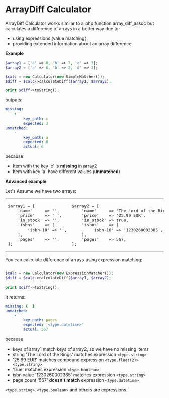 # ArrayDiff Calculator

ArrayDiff Calculator works similar to a php function array_diff_assoc 
but calculates a difference of arrays in a better way due to:

* using expressions (value matching),
* providing extended information about an array difference.

**Example**

```php
$array1 = ['a' => 8, 'b' => 2, 'c' => 3];
$array2 = ['a' => 6, 'b' => 2, 'd' => 3];

$calc = new Calculator(new SimpleMatcher());
$diff = $calc->calculateDiff($array1, $array2);

print $diff->toString();
```

outputs:

```yaml
missing:
    -
        key_path: c
        expected: 3
unmatched:
    -
        key_path: a
        expected: 8
        actual: 6
```

because

* Item with the key 'c' is **missing** in array2
* Item with key 'a' have different values (**unmatched**)

**Advanced example**

Let's Assume we have two arrays:

<table>
<tr>
<td>
<pre lang="php">
$array1 = [
    'name'     => '<type.string>',
    'price'    => '<type.float(2)> <type.string>',
    'in_stock' => '<type.boolean>',
    'isbns'    => [
        'isbn-10' => '<type.string>',
    ],
    'pages'    => '<type.datetime>',
];
</pre>
</td>
<td>
<pre lang="php">
$array2 = [
    'name'     => 'The Lord of the Rings',
    'price'    => '25.99 EUR',
    'in_stock' => true,
    'isbns'    => [
        'isbn-10' => '1230260002385',
    ],
    'pages'    => 567,
];
</pre> 
</td>
</tr>
</table>

You can calculate difference of arrays using expression matching:
```php

$calc = new Calculator(new ExpressionMatcher());
$diff = $calc->calculateDiff($array1, $array2);

print $diff->toString();
```

It returns:
```yaml
missing: {  }
unmatched:
    -
        key_path: pages
        expected: '<type.datetime>'
        actual: 567
```

because

* keys of array1 match keys of array2, so we have no missing items
* string 'The Lord of the Rings' matches expression ```<type.string>```
* '25.99 EUR' matches compound expression ```<type.float(2)> <type.string>```
* 'true' matches expression ```<type.boolean>```
* isbn value '1230260002385' matches expression ```<type.string>```
* page count '567' **doesn't match** expression ```<type.datetime>```

```<type.string>```, ```<type.boolean>``` and others are expressions.
